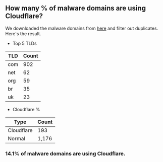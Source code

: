 ## How many % of malware domains are using Cloudflare?


We downloaded the malware domains from [here](https://urlhaus.abuse.ch) and filter out duplicates.
Here's the result.


[//]: # (start replacement)


- Top 5 TLDs

| TLD | Count |
| --- | --- |
| com | 902 |
| net | 62 |
| org | 59 |
| br | 35 |
| uk | 23 |


- Cloudflare %

| Type | Count |
| --- | --- |
| Cloudflare | 193 |
| Normal | 1,176 |


### 14.1% of malware domains are using Cloudflare.